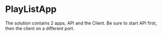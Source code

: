 # PlayListApp

The solution contains 2 apps, API and the Client. Be sure to start API first, then the client on a different port.
